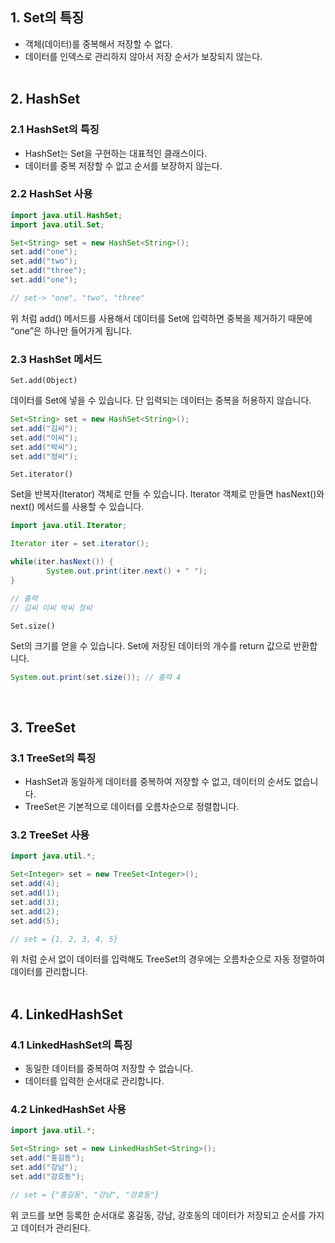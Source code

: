 ## 1. Set의 특징

- 객체(데이터)를 중복해서 저장할 수 없다.
- 데이터를 인덱스로 관리하지 않아서 저장 순서가 보장되지 않는다.
<br><br>
## 2. HashSet

### 2.1 HashSet의 특징

- HashSet는 Set을 구현하는 대표적인 클래스이다.
- 데이터를 중복 저장할 수 없고 순서를 보장하지 않는다.

### 2.2 HashSet 사용

```java
import java.util.HashSet;
import java.util.Set;
```

```java
Set<String> set = new HashSet<String>();
set.add("one");
set.add("two");
set.add("three");
set.add("one");

// set-> "one", "two", "three"
```

위 처럼 add() 메서드를 사용해서 데이터를 Set에 입력하면 중복을 제거하기 때문에 “one”은 하나만 들어가게 됩니다. 

### 2.3 HashSet 메서드

`Set.add(Object)`

데이터를 Set에 넣을 수 있습니다. 단 입력되는 데이터는 중복을 허용하지 않습니다. 

```java
Set<String> set = new HashSet<String>();
set.add("김씨");
set.add("이씨");
set.add("박씨");
set.add("정씨");
```

`Set.iterator()`

Set을 반복자(Iterator) 객체로 만들 수 있습니다. Iterator 객체로 만들면 hasNext()와 next() 메서드를 사용할 수 있습니다. 

```java
import java.util.Iterator;

Iterator iter = set.iterator();

while(iter.hasNext()) {
		System.out.print(iter.next() + " ");
}

// 출력
// 김씨 이씨 박씨 정씨
```

`Set.size()`

Set의 크기를 얻을 수 있습니다. Set에 저장된 데이터의 개수를 return 값으로 반환합니다. 

```java
System.out.print(set.size()); // 출력 4
```
<br>

## 3. TreeSet

### 3.1 TreeSet의 특징

- HashSet과 동일하게 데이터를 중복하여 저장할 수 없고, 데이터의 순서도 없습니다.
- TreeSet은 기본적으로 데이터를 오름차순으로 정렬합니다.

### 3.2 TreeSet 사용

```java
import java.util.*;

Set<Integer> set = new TreeSet<Integer>();
set.add(4);
set.add(1);
set.add(3);
set.add(2);
set.add(5);

// set = {1, 2, 3, 4, 5}
```

위 처럼 순서 없이 데이터를 입력해도 TreeSet의 경우에는 오름차순으로 자동 정렬하여 데이터를 관리합니다.
<br><br>

## 4. LinkedHashSet

### 4.1 LinkedHashSet의 특징

- 동일한 데이터를 중복하여 저장할 수 없습니다.
- 데이터를 입력한 순서대로 관리합니다.

### 4.2 LinkedHashSet 사용

```java
import java.util.*;

Set<String> set = new LinkedHashSet<String>();
set.add("홍길동");
set.add("강남");
set.add("강호동");

// set = {"홍길동", "강남", "강호동"}
```

위 코드를 보면 등록한 순서대로 홍길동, 강남, 강호동의 데이터가 저장되고 순서를 가지고 데이터가 관리된다.